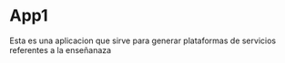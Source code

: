 # App1
Esta es una aplicacion que sirve para generar plataformas de servicios referentes a la enseñanaza
